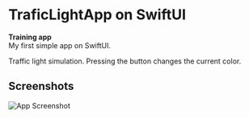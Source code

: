 
# TraficLightApp on SwiftUI

**Training app** \
My first simple app on SwiftUI.

Traffic light simulation. Pressing the button changes the current color.

## Screenshots

![App Screenshot](https://sun9-62.userapi.com/impg/a176oaI_sxjnu-DWpCSx5OUWkZPLakKuKB6BxA/BSHNMU17Ibs.jpg?size=794x680&quality=96&sign=739d3bd56be35d98c9c440076a31067f&type=album)
